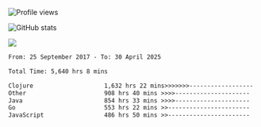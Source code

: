 ![Profile views](https://komarev.com/ghpvc/?username=liuchong)

![GitHub stats](https://github-readme-stats.vercel.app/api?username=liuchong&show_icons=true)

<img src="https://cr-skills-chart-widget.azurewebsites.net/api/api?username=liuchong&skills=Java,JavaScript,Python,Go,Rust,Zig&show-other-skills=true"/>

<!--START_SECTION:waka-->

```txt
From: 25 September 2017 - To: 30 April 2025

Total Time: 5,640 hrs 8 mins

Clojure                    1,632 hrs 22 mins>>>>>>>------------------   28.94 %
Other                      908 hrs 40 mins >>>>---------------------   16.11 %
Java                       854 hrs 33 mins >>>>---------------------   15.15 %
Go                         553 hrs 22 mins >>-----------------------   09.81 %
JavaScript                 486 hrs 50 mins >>-----------------------   08.63 %
```

<!--END_SECTION:waka-->
